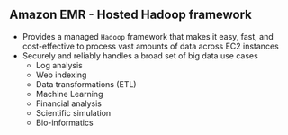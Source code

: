 ## Amazon EMR - Hosted Hadoop framework

- Provides a managed `Hadoop` framework that makes it easy, fast, and cost-effective to process vast amounts of data across EC2 instances
- Securely and reliably handles a broad set of big data use cases
  - Log analysis
  - Web indexing
  - Data transformations (ETL)
  - Machine Learning
  - Financial analysis
  - Scientific simulation
  - Bio-informatics

